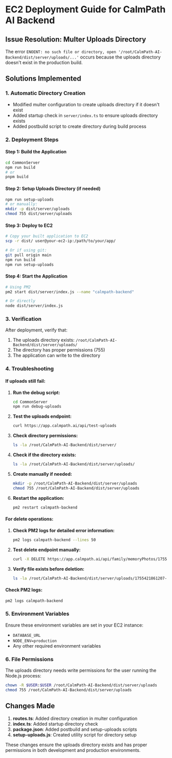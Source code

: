 # EC2 Deployment Guide for CalmPath AI Backend

## Issue Resolution: Multer Uploads Directory

The error `ENOENT: no such file or directory, open '/root/CalmPath-AI-Backend/dist/server/uploads/...'` occurs because the uploads directory doesn't exist in the production build.

## Solutions Implemented

### 1. Automatic Directory Creation
- Modified multer configuration to create uploads directory if it doesn't exist
- Added startup check in `server/index.ts` to ensure uploads directory exists
- Added postbuild script to create directory during build process

### 2. Deployment Steps

#### Step 1: Build the Application
```bash
cd CommonServer
npm run build
# or
pnpm build
```

#### Step 2: Setup Uploads Directory (if needed)
```bash
npm run setup-uploads
# or manually:
mkdir -p dist/server/uploads
chmod 755 dist/server/uploads
```

#### Step 3: Deploy to EC2
```bash
# Copy your built application to EC2
scp -r dist/ user@your-ec2-ip:/path/to/your/app/

# Or if using git:
git pull origin main
npm run build
npm run setup-uploads
```

#### Step 4: Start the Application
```bash
# Using PM2
pm2 start dist/server/index.js --name "calmpath-backend"

# Or directly
node dist/server/index.js
```

### 3. Verification

After deployment, verify that:
1. The uploads directory exists: `/root/CalmPath-AI-Backend/dist/server/uploads/`
2. The directory has proper permissions (755)
3. The application can write to the directory

### 4. Troubleshooting

#### If uploads still fail:
1. **Run the debug script:**
   ```bash
   cd CommonServer
   npm run debug-uploads
   ```

2. **Test the uploads endpoint:**
   ```bash
   curl https://app.calmpath.ai/api/test-uploads
   ```

3. **Check directory permissions:**
   ```bash
   ls -la /root/CalmPath-AI-Backend/dist/server/
   ```

4. **Check if the directory exists:**
   ```bash
   ls -la /root/CalmPath-AI-Backend/dist/server/uploads/
   ```

5. **Create manually if needed:**
   ```bash
   mkdir -p /root/CalmPath-AI-Backend/dist/server/uploads
   chmod 755 /root/CalmPath-AI-Backend/dist/server/uploads
   ```

6. **Restart the application:**
   ```bash
   pm2 restart calmpath-backend
   ```

#### For delete operations:
1. **Check PM2 logs for detailed error information:**
   ```bash
   pm2 logs calmpath-backend --lines 50
   ```

2. **Test delete endpoint manually:**
   ```bash
   curl -X DELETE https://app.calmpath.ai/api/family/memoryPhotos/1755421861207
   ```

3. **Verify file exists before deletion:**
   ```bash
   ls -la /root/CalmPath-AI-Backend/dist/server/uploads/1755421861207-nail.jpg
   ```

#### Check PM2 logs:
```bash
pm2 logs calmpath-backend
```

### 5. Environment Variables

Ensure these environment variables are set in your EC2 instance:
- `DATABASE_URL`
- `NODE_ENV=production`
- Any other required environment variables

### 6. File Permissions

The uploads directory needs write permissions for the user running the Node.js process:
```bash
chown -R $USER:$USER /root/CalmPath-AI-Backend/dist/server/uploads
chmod 755 /root/CalmPath-AI-Backend/dist/server/uploads
```

## Changes Made

1. **routes.ts**: Added directory creation in multer configuration
2. **index.ts**: Added startup directory check
3. **package.json**: Added postbuild and setup-uploads scripts
4. **setup-uploads.js**: Created utility script for directory setup

These changes ensure the uploads directory exists and has proper permissions in both development and production environments.
